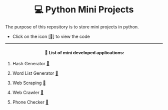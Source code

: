 # <center>:computer: Python Mini Projects </center>



The purpose of this repository is to store mini projects in python.

- Click on the icon [:eyes:] to view the code

---------------------------------------------------------------



#### <center>​ :pencil: List of  mini developed applications:</center>

1. Hash Generator [:eyes:](https://github.com/viniciuskurt/PythonMiniProjects/blob/main/01_HashGenerator.py)

2. Word List Generator [:eyes:](https://github.com/viniciuskurt/PythonMiniProjects/blob/main/02_WordListGenerator.py)

3. Web Scraping [:eyes:](https://github.com/viniciuskurt/PythonMiniProjects/blob/main/03_WebScraping.py)

4. Web Crawler [:eyes:](https://github.com/viniciuskurt/PythonMiniProjects/blob/main/04_WebCrawler.py)

5. Phone Checker [:eyes:](https://github.com/viniciuskurt/PythonMiniProjects/blob/main/05_PhoneChecker.py)

   









